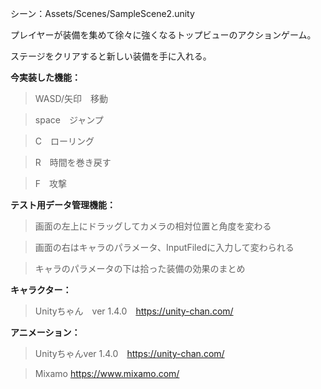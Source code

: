 シーン：Assets/Scenes/SampleScene2.unity

プレイヤーが装備を集めて徐々に強くなるトップビューのアクションゲーム。

ステージをクリアすると新しい装備を手に入れる。

**今実装した機能：**

>WASD/矢印　移動

>space　ジャンプ

>C　ローリング

>R　時間を巻き戻す

>F　攻撃

**テスト用データ管理機能：**

>画面の左上にドラッグしてカメラの相対位置と角度を変わる

>画面の右はキャラのパラメータ、InputFiledに入力して変わられる

>キャラのパラメータの下は拾った装備の効果のまとめ

**キャラクター：**

>Unityちゃん　ver 1.4.0　https://unity-chan.com/

**アニメーション：**

>Unityちゃんver 1.4.0　https://unity-chan.com/

>Mixamo https://www.mixamo.com/


